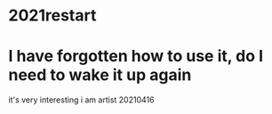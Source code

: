 # 2021restart
# I have forgotten how to use it, do I need to wake it up again
it's very interesting
i am artist
20210416
